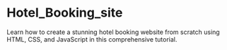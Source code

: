 # Hotel_Booking_site
Learn how to create a stunning hotel booking website from scratch using HTML, CSS, and JavaScript in this comprehensive tutorial.
